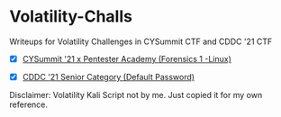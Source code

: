 # Volatility-Challs
Writeups for Volatility Challenges in CYSummit CTF and CDDC '21 CTF

- [x] [CYSummit '21 x Pentester Academy (Forensics 1 -Linux)](https://github.com/RyanNgCT/Volatility-Challs/blob/main/CYSummit-PentesterAcademy/Forensics%201.md)
- [x] [CDDC '21 Senior Category (Default Password)](https://github.com/RyanNgCT/Volatility-Challs/blob/main/CDDC%2021/Default_Password.md)


Disclaimer: Volatility Kali Script not by me. Just copied it for my own reference.
